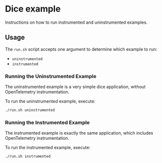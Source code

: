 # Dice example

Instructions on how to run instrumented and uninstrumented examples.

## Usage

The `run.sh` script accepts one argument to determine which example to run:

- `uninstrumented`
- `instrumented`

### Running the Uninstrumented Example

The uninstrumented example is a very simple dice application, without OpenTelemetry instrumentation.

To run the uninstrumented example, execute:

```bash
./run.sh uninstrumented
```

### Running the Instrumented Example

The instrumented example is exactly the same application, which includes OpenTelemetry instrumentation. 

To run the instrumented example, execute:

```bash
./run.sh instrumented
```